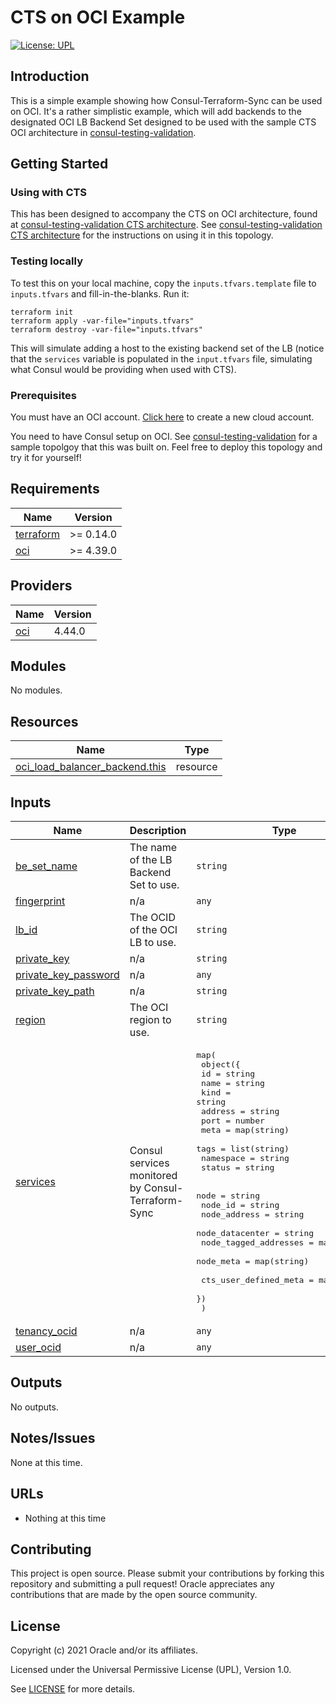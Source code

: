 # CTS on OCI Example

[![License: UPL](https://img.shields.io/badge/license-UPL-green)](https://img.shields.io/badge/license-UPL-green)

## Introduction
This is a simple example showing how Consul-Terraform-Sync can be used on OCI.  It's a rather simplistic example, which will add backends to the designated OCI LB Backend Set designed to be used with the sample CTS OCI architecture in [consul-testing-validation](https://github.com/oracle-devrel/consul-testing-validation).

## Getting Started
### Using with CTS
This has been designed to accompany the CTS on OCI architecture, found at [consul-testing-validation CTS architecture](https://github.com/oracle-devrel/consul-testing-validation/terraform_cts).  See [consul-testing-validation CTS architecture](https://github.com/oracle-devrel/consul-testing-validation/terraform_cts) for the instructions on using it in this topology.

### Testing locally
To test this on your local machine, copy the `inputs.tfvars.template` file to `inputs.tfvars` and fill-in-the-blanks.  Run it:

```
terraform init
terraform apply -var-file="inputs.tfvars"
terraform destroy -var-file="inputs.tfvars"
```

This will simulate adding a host to the existing backend set of the LB (notice that the `services` variable is populated in the `input.tfvars` file, simulating what Consul would be providing when used with CTS).

### Prerequisites
You must have an OCI account.  [Click here](https://www.oracle.com/cloud/free/?source=:ex:tb:::::WWMK211203P00003&SC=:ex:tb:::::WWMK211203P00003&pcode=WWMK211203P00003) to create a new cloud account.

You need to have Consul setup on OCI.  See [consul-testing-validation](https://github.com/oracle-devrel/consul-testing-validation) for a sample topolgoy that this was built on.  Feel free to deploy this topology and try it for yourself!

## Requirements

| Name | Version |
|------|---------|
| <a name="requirement_terraform"></a> [terraform](#requirement\_terraform) | >= 0.14.0 |
| <a name="requirement_oci"></a> [oci](#requirement\_oci) | >= 4.39.0 |

## Providers

| Name | Version |
|------|---------|
| <a name="provider_oci"></a> [oci](#provider\_oci) | 4.44.0 |

## Modules

No modules.

## Resources

| Name | Type |
|------|------|
| [oci_load_balancer_backend.this](https://registry.terraform.io/providers/hashicorp/oci/latest/docs/resources/load_balancer_backend) | resource |

## Inputs

| Name | Description | Type | Default | Required |
|------|-------------|------|---------|:--------:|
| <a name="input_be_set_name"></a> [be\_set\_name](#input\_be\_set\_name) | The name of the LB Backend Set to use. | `string` | n/a | yes |
| <a name="input_fingerprint"></a> [fingerprint](#input\_fingerprint) | n/a | `any` | n/a | yes |
| <a name="input_lb_id"></a> [lb\_id](#input\_lb\_id) | The OCID of the OCI LB to use. | `string` | n/a | yes |
| <a name="input_private_key"></a> [private\_key](#input\_private\_key) | n/a | `string` | `""` | no |
| <a name="input_private_key_password"></a> [private\_key\_password](#input\_private\_key\_password) | n/a | `any` | n/a | yes |
| <a name="input_private_key_path"></a> [private\_key\_path](#input\_private\_key\_path) | n/a | `string` | `""` | no |
| <a name="input_region"></a> [region](#input\_region) | The OCI region to use. | `string` | n/a | yes |
| <a name="input_services"></a> [services](#input\_services) | Consul services monitored by Consul-Terraform-Sync | <pre>map(<br>    object({<br>      id        = string<br>      name      = string<br>      kind      = string<br>      address   = string<br>      port      = number<br>      meta      = map(string)<br>      tags      = list(string)<br>      namespace = string<br>      status    = string<br><br>      node                  = string<br>      node_id               = string<br>      node_address          = string<br>      node_datacenter       = string<br>      node_tagged_addresses = map(string)<br>      node_meta             = map(string)<br><br>      cts_user_defined_meta = map(string)<br>    })<br>  )</pre> | n/a | yes |
| <a name="input_tenancy_ocid"></a> [tenancy\_ocid](#input\_tenancy\_ocid) | n/a | `any` | n/a | yes |
| <a name="input_user_ocid"></a> [user\_ocid](#input\_user\_ocid) | n/a | `any` | n/a | yes |

## Outputs

No outputs.

## Notes/Issues
None at this time.

## URLs
* Nothing at this time

## Contributing
This project is open source.  Please submit your contributions by forking this repository and submitting a pull request!  Oracle appreciates any contributions that are made by the open source community.

## License
Copyright (c) 2021 Oracle and/or its affiliates.

Licensed under the Universal Permissive License (UPL), Version 1.0.

See [LICENSE](LICENSE) for more details.
